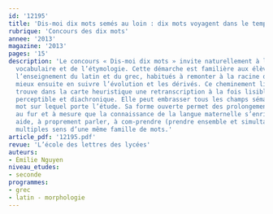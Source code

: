 ```yaml
---
id: '12195'
title: 'Dis-moi dix mots semés au loin : dix mots voyagent dans le temps'
rubrique: 'Concours des dix mots'
annee: '2013'
magazine: '2013'
pages: '15'
description: 'Le concours « Dis-moi dix mots » invite naturellement à l’étude du
  vocabulaire et de l’étymologie. Cette démarche est familière aux élèves suivant
  l’enseignement du latin et du grec, habitués à remonter à la racine du mot pour
  mieux ensuite en suivre l’évolution et les dérivés. Ce cheminement linguistique
  trouve dans la carte heuristique une retranscription à la fois lisible, globalement
  perceptible et diachronique. Elle peut embrasser tous les champs sémantiques du
  mot sur lequel porte l’étude. Sa forme ouverte permet des prolongements continus
  au fur et à mesure que la connaissance de la langue maternelle s’enrichit. Elle
  aide, à proprement parler, à com-prendre (prendre ensemble et simultanément) les
  multiples sens d’une même famille de mots.'
article_pdf: '12195.pdf'
revue: 'L’école des lettres des lycées'
auteurs:
- Émilie Nguyen
niveau_etudes:
- seconde
programmes:
- grec
- latin - morphologie
---
```

